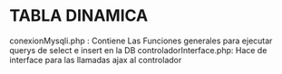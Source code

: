# TABLA DINAMICA

conexionMysqli.php : Contiene Las Funciones generales para ejecutar querys de select e insert en la DB
controladorInterface.php: Hace de interface para las llamadas ajax al controlador
